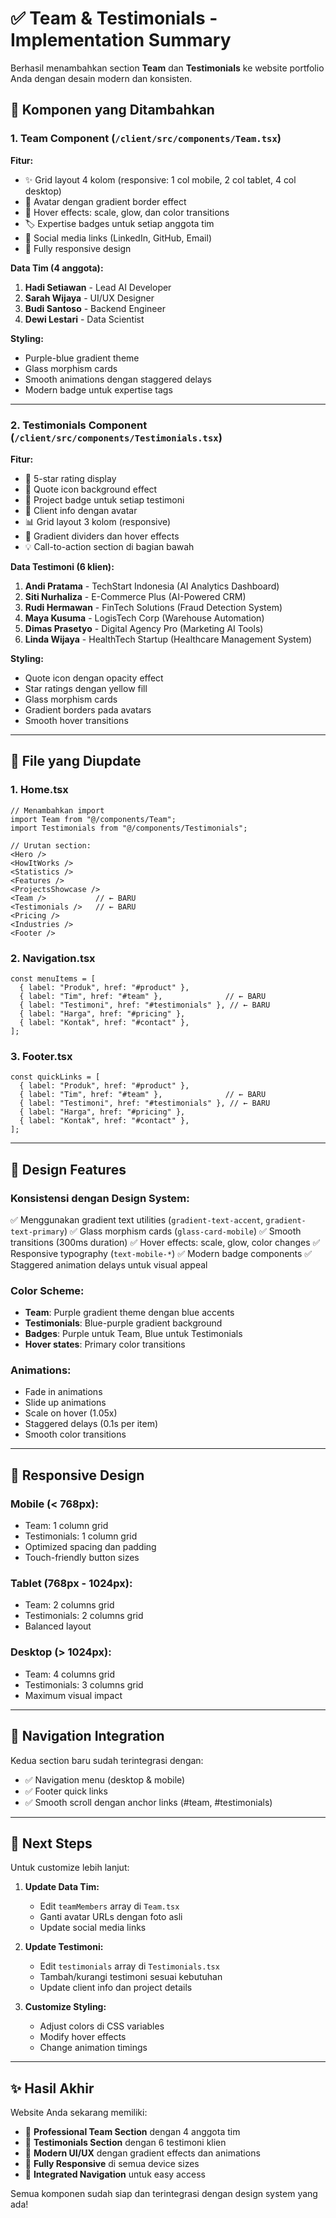 # ✅ Team & Testimonials - Implementation Summary

Berhasil menambahkan section **Team** dan **Testimonials** ke website portfolio Anda dengan desain modern dan konsisten.

## 🎯 Komponen yang Ditambahkan

### 1. **Team Component** (`/client/src/components/Team.tsx`)

**Fitur:**
- ✨ Grid layout 4 kolom (responsive: 1 col mobile, 2 col tablet, 4 col desktop)
- 👤 Avatar dengan gradient border effect
- 🎨 Hover effects: scale, glow, dan color transitions
- 🏷️ Expertise badges untuk setiap anggota tim
- 🔗 Social media links (LinkedIn, GitHub, Email)
- 📱 Fully responsive design

**Data Tim (4 anggota):**
1. **Hadi Setiawan** - Lead AI Developer
2. **Sarah Wijaya** - UI/UX Designer
3. **Budi Santoso** - Backend Engineer
4. **Dewi Lestari** - Data Scientist

**Styling:**
- Purple-blue gradient theme
- Glass morphism cards
- Smooth animations dengan staggered delays
- Modern badge untuk expertise tags

---

### 2. **Testimonials Component** (`/client/src/components/Testimonials.tsx`)

**Fitur:**
- 🌟 5-star rating display
- 💬 Quote icon background effect
- 🎯 Project badge untuk setiap testimoni
- 👥 Client info dengan avatar
- 📊 Grid layout 3 kolom (responsive)
- 🎨 Gradient dividers dan hover effects
- 💡 Call-to-action section di bagian bawah

**Data Testimoni (6 klien):**
1. **Andi Pratama** - TechStart Indonesia (AI Analytics Dashboard)
2. **Siti Nurhaliza** - E-Commerce Plus (AI-Powered CRM)
3. **Rudi Hermawan** - FinTech Solutions (Fraud Detection System)
4. **Maya Kusuma** - LogisTech Corp (Warehouse Automation)
5. **Dimas Prasetyo** - Digital Agency Pro (Marketing AI Tools)
6. **Linda Wijaya** - HealthTech Startup (Healthcare Management System)

**Styling:**
- Quote icon dengan opacity effect
- Star ratings dengan yellow fill
- Glass morphism cards
- Gradient borders pada avatars
- Smooth hover transitions

---

## 📄 File yang Diupdate

### 1. **Home.tsx**
```tsx
// Menambahkan import
import Team from "@/components/Team";
import Testimonials from "@/components/Testimonials";

// Urutan section:
<Hero />
<HowItWorks />
<Statistics />
<Features />
<ProjectsShowcase />
<Team />           // ← BARU
<Testimonials />   // ← BARU
<Pricing />
<Industries />
<Footer />
```

### 2. **Navigation.tsx**
```tsx
const menuItems = [
  { label: "Produk", href: "#product" },
  { label: "Tim", href: "#team" },              // ← BARU
  { label: "Testimoni", href: "#testimonials" }, // ← BARU
  { label: "Harga", href: "#pricing" },
  { label: "Kontak", href: "#contact" },
];
```

### 3. **Footer.tsx**
```tsx
const quickLinks = [
  { label: "Produk", href: "#product" },
  { label: "Tim", href: "#team" },              // ← BARU
  { label: "Testimoni", href: "#testimonials" }, // ← BARU
  { label: "Harga", href: "#pricing" },
  { label: "Kontak", href: "#contact" },
];
```

---

## 🎨 Design Features

### **Konsistensi dengan Design System:**
✅ Menggunakan gradient text utilities (`gradient-text-accent`, `gradient-text-primary`)
✅ Glass morphism cards (`glass-card-mobile`)
✅ Smooth transitions (300ms duration)
✅ Hover effects: scale, glow, color changes
✅ Responsive typography (`text-mobile-*`)
✅ Modern badge components
✅ Staggered animation delays untuk visual appeal

### **Color Scheme:**
- **Team**: Purple gradient theme dengan blue accents
- **Testimonials**: Blue-purple gradient background
- **Badges**: Purple untuk Team, Blue untuk Testimonials
- **Hover states**: Primary color transitions

### **Animations:**
- Fade in animations
- Slide up animations
- Scale on hover (1.05x)
- Staggered delays (0.1s per item)
- Smooth color transitions

---

## 📱 Responsive Design

### **Mobile (< 768px):**
- Team: 1 column grid
- Testimonials: 1 column grid
- Optimized spacing dan padding
- Touch-friendly button sizes

### **Tablet (768px - 1024px):**
- Team: 2 columns grid
- Testimonials: 2 columns grid
- Balanced layout

### **Desktop (> 1024px):**
- Team: 4 columns grid
- Testimonials: 3 columns grid
- Maximum visual impact

---

## 🔗 Navigation Integration

Kedua section baru sudah terintegrasi dengan:
- ✅ Navigation menu (desktop & mobile)
- ✅ Footer quick links
- ✅ Smooth scroll dengan anchor links (#team, #testimonials)

---

## 🚀 Next Steps

Untuk customize lebih lanjut:

1. **Update Data Tim:**
   - Edit `teamMembers` array di `Team.tsx`
   - Ganti avatar URLs dengan foto asli
   - Update social media links

2. **Update Testimoni:**
   - Edit `testimonials` array di `Testimonials.tsx`
   - Tambah/kurangi testimoni sesuai kebutuhan
   - Update client info dan project details

3. **Customize Styling:**
   - Adjust colors di CSS variables
   - Modify hover effects
   - Change animation timings

---

## ✨ Hasil Akhir

Website Anda sekarang memiliki:
- 👥 **Professional Team Section** dengan 4 anggota tim
- 💬 **Testimonials Section** dengan 6 testimoni klien
- 🎨 **Modern UI/UX** dengan gradient effects dan animations
- 📱 **Fully Responsive** di semua device sizes
- 🔗 **Integrated Navigation** untuk easy access

Semua komponen sudah siap dan terintegrasi dengan design system yang ada!
